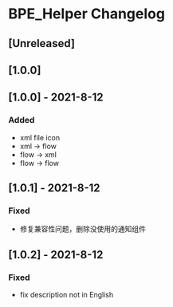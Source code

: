 <!-- Keep a Changelog guide -> https://keepachangelog.com -->

# BPE_Helper Changelog

## [Unreleased]
## [1.0.0]

## [1.0.0] - 2021-8-12
### Added
- xml file icon
- xml -> flow
- flow -> xml
- flow -> flow

## [1.0.1] - 2021-8-12
### Fixed
- 修复兼容性问题，删除没使用的通知组件

## [1.0.2] - 2021-8-12
### Fixed
- fix description not in English